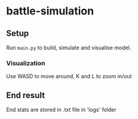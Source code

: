 # battle-simulation

## Setup
Run `main.py` to build, simulate and visualise model.
### Visualization
Use WASD to move around, K and L to zoom in/out

## End result
End stats are stored in .txt file in 'logs' folder